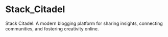 # Stack_Citadel
Stack Citadel: A modern blogging platform for sharing insights, connecting communities, and fostering creativity online.
